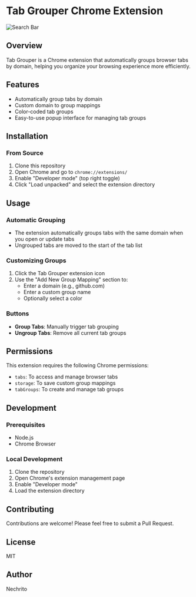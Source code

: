 # Tab Grouper Chrome Extension

![Search Bar](./src/res/Search%20Bar.gif)

<!-- ![Popup](./src/res/Popup.gif) -->

## Overview

Tab Grouper is a Chrome extension that automatically groups browser tabs by domain, helping you organize your browsing experience more efficiently.

## Features

- Automatically group tabs by domain
- Custom domain to group mappings
- Color-coded tab groups
- Easy-to-use popup interface for managing tab groups

## Installation

### From Source

1. Clone this repository
2. Open Chrome and go to `chrome://extensions/`
3. Enable "Developer mode" (top right toggle)
4. Click "Load unpacked" and select the extension directory

## Usage

### Automatic Grouping

- The extension automatically groups tabs with the same domain when you open or update tabs
- Ungrouped tabs are moved to the start of the tab list

### Customizing Groups

1. Click the Tab Grouper extension icon
2. Use the "Add New Group Mapping" section to:
   - Enter a domain (e.g., github.com)
   - Enter a custom group name
   - Optionally select a color

### Buttons

- **Group Tabs**: Manually trigger tab grouping
- **Ungroup Tabs**: Remove all current tab groups

## Permissions

This extension requires the following Chrome permissions:

- `tabs`: To access and manage browser tabs
- `storage`: To save custom group mappings
- `tabGroups`: To create and manage tab groups

## Development

### Prerequisites

- Node.js
- Chrome Browser

### Local Development

1. Clone the repository
2. Open Chrome's extension management page
3. Enable "Developer mode"
4. Load the extension directory

## Contributing

Contributions are welcome! Please feel free to submit a Pull Request.

## License

MIT

## Author

Nechrito
